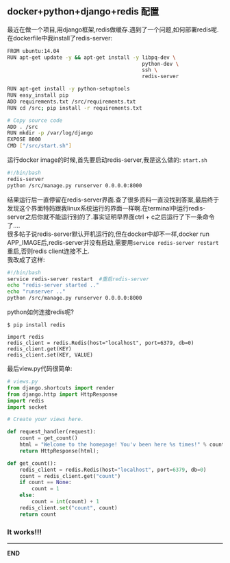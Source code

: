 ## docker+python+django+redis 配置
最近在做一个项目,用django框架,redis做缓存.遇到了一个问题,如何部署redis呢.在dockerfile中我install了redis-server:
```sh
FROM ubuntu:14.04
RUN apt-get update -y && apt-get install -y libpq-dev \
                                            python-dev \
                                            ssh \
                                            redis-server

RUN apt-get install -y python-setuptools
RUN easy_install pip
ADD requirements.txt /src/requirements.txt
RUN cd /src; pip install -r requirements.txt

# Copy source code
ADD . /src
RUN mkdir -p /var/log/django
EXPOSE 8000
CMD ["/src/start.sh"]
```
运行docker image的时候,首先要启动redis-server,我是这么做的:
`start.sh`
```sh
#!/bin/bash
redis-server
python /src/manage.py runserver 0.0.0.0:8000
```
结果运行后一直停留在redis-server界面.查了很多资料一直没找到答案,最后终于发现这个界面特妈跟我linux系统运行的界面一样啊.在terminal中运行redis-server之后你就不能运行别的了.事实证明早界面ctrl + c之后运行了下一条命令了....   
很多帖子说redis-server默认开机运行的,但在docker中却不一样,docker run APP_IMAGE后,redis-server并没有启动,需要用`service redis-server restart`重启,否则redis client连接不上.  
我改成了这样:
```sh
#!/bin/bash
service redis-server restart  #重启redis-server
echo "redis-server started .."
echo "runserver .."
python /src/manage.py runserver 0.0.0.0:8000
```
python如何连接redis呢?  
```
$ pip install redis
```
```
import redis
redis_client = redis.Redis(host="localhost", port=6379, db=0)
redis_client.get(KEY)
redis_client.set(KEY, VALUE)
```
最后view.py代码很简单:

```python
# views.py
from django.shortcuts import render
from django.http import HttpResponse
import redis
import socket

# Create your views here.

def request_handler(request):
	count = get_count()
	html = "Welcome to the homepage! You'v been here %s times!" % count;
	return HttpResponse(html);

def get_count():
	redis_client = redis.Redis(host="localhost", port=6379, db=0)
	count = redis_client.get("count")
	if count == None:
		count = 1
	else:
		count = int(count) + 1
	redis_client.set("count", count)
	return count
```
### It works!!!
***
**END**


